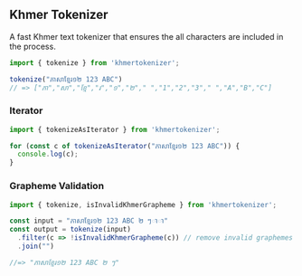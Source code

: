 ## Khmer Tokenizer

A fast Khmer text tokenizer that ensures the all characters are included in the process.

```js
import { tokenize } from 'khmertokenizer';

tokenize("ភាសាខ្មែរ១២ 123 ABC")
// => ["ភា","សា","ខ្មែ","រ","១","២"," ","1","2","3"," ","A","B","C"]
```

### Iterator

```js
import { tokenizeAsIterator } from 'khmertokenizer';

for (const c of tokenizeAsIterator("ភាសាខ្មែរ១២ 123 ABC")) {
  console.log(c);
}
```

### Grapheme Validation

```js
import { tokenize, isInvalidKhmerGrapheme } from 'khmertokenizer';

const input = "ភាសាខ្មែរ១២ 123 ABC ២ ៗាា"
const output = tokenize(input)
  .filter(c => !isInvalidKhmerGrapheme(c)) // remove invalid graphemes
  .join("")

//=> "ភាសាខ្មែរ១២ 123 ABC ២ ៗ"
```